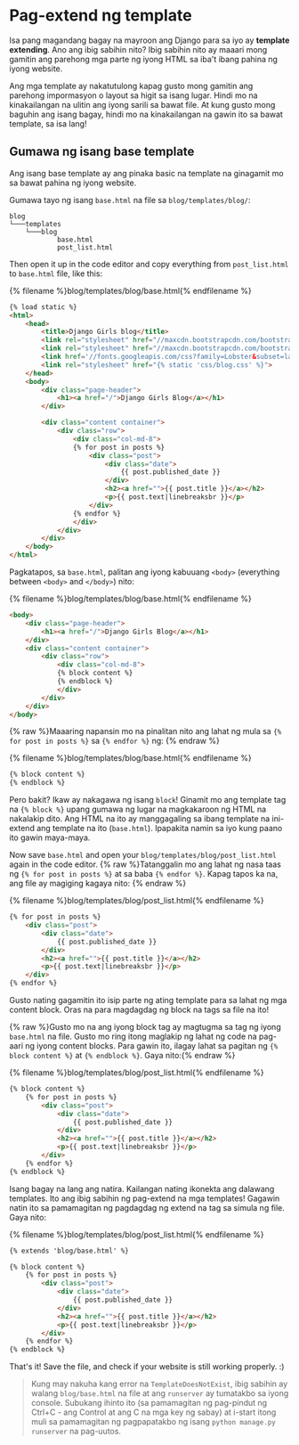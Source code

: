 # Pag-extend ng template

Isa pang magandang bagay na mayroon ang Django para sa iyo ay **template extending**. Ano ang ibig sabihin nito? Ibig sabihin nito ay maaari mong gamitin ang parehong mga parte ng iyong HTML sa iba't ibang pahina ng iyong website.

Ang mga template ay nakatutulong kapag gusto mong gamitin ang parehong impormasyon o layout sa higit sa isang lugar. Hindi mo na kinakailangan na ulitin ang iyong sarili sa bawat file. At kung gusto mong baguhin ang isang bagay, hindi mo na kinakailangan na gawin ito sa bawat template, sa isa lang!

## Gumawa ng isang base template

Ang isang base template ay ang pinaka basic na template na ginagamit mo sa bawat pahina ng iyong website.

Gumawa tayo ng isang `base.html` na file sa `blog/templates/blog/`:

    blog
    └───templates
        └───blog
                base.html
                post_list.html
    

Then open it up in the code editor and copy everything from `post_list.html` to `base.html` file, like this:

{% filename %}blog/templates/blog/base.html{% endfilename %}

```html
{% load static %}
<html>
    <head>
        <title>Django Girls blog</title>
        <link rel="stylesheet" href="//maxcdn.bootstrapcdn.com/bootstrap/3.2.0/css/bootstrap.min.css">
        <link rel="stylesheet" href="//maxcdn.bootstrapcdn.com/bootstrap/3.2.0/css/bootstrap-theme.min.css">
        <link href='//fonts.googleapis.com/css?family=Lobster&subset=latin,latin-ext' rel='stylesheet' type='text/css'>
        <link rel="stylesheet" href="{% static 'css/blog.css' %}">
    </head>
    <body>
        <div class="page-header">
            <h1><a href="/">Django Girls Blog</a></h1>
        </div>

        <div class="content container">
            <div class="row">
                <div class="col-md-8">
                {% for post in posts %}
                    <div class="post">
                        <div class="date">
                            {{ post.published_date }}
                        </div>
                        <h2><a href="">{{ post.title }}</a></h2>
                        <p>{{ post.text|linebreaksbr }}</p>
                    </div>
                {% endfor %}
                </div>
            </div>
        </div>
    </body>
</html>
```

Pagkatapos, sa `base.html`, palitan ang iyong kabuuang `<body>` (everything between `<body>` and `</body>`) nito:

{% filename %}blog/templates/blog/base.html{% endfilename %}

```html
<body>
    <div class="page-header">
        <h1><a href="/">Django Girls Blog</a></h1>
    </div>
    <div class="content container">
        <div class="row">
            <div class="col-md-8">
            {% block content %}
            {% endblock %}
            </div>
        </div>
    </div>
</body>
```

{% raw %}Maaaring napansin mo na pinalitan nito ang lahat ng mula sa `{% for post in posts %}` sa `{% endfor %}` ng: {% endraw %}

{% filename %}blog/templates/blog/base.html{% endfilename %}

```html
{% block content %}
{% endblock %}
```

Pero bakit? Ikaw ay nakagawa ng isang `block`! Ginamit mo ang template tag na `{% block %}` upang gumawa ng lugar na magkakaroon ng HTML na nakalakip dito. Ang HTML na ito ay manggagaling sa ibang template na ini-extend ang template na ito (`base.html`). Ipapakita namin sa iyo kung paano ito gawin maya-maya.

Now save `base.html` and open your `blog/templates/blog/post_list.html` again in the code editor. {% raw %}Tatanggalin mo ang lahat ng nasa taas ng `{% for post in posts %}` at sa baba `{% endfor %}`. Kapag tapos ka na, ang file ay magiging kagaya nito: {% endraw %}

{% filename %}blog/templates/blog/post_list.html{% endfilename %}

```html
{% for post in posts %}
    <div class="post">
        <div class="date">
            {{ post.published_date }}
        </div>
        <h2><a href="">{{ post.title }}</a></h2>
        <p>{{ post.text|linebreaksbr }}</p>
    </div>
{% endfor %}
```

Gusto nating gagamitin ito isip parte ng ating template para sa lahat ng mga content block. Oras na para magdagdag ng block na tags sa file na ito!

{% raw %}Gusto mo na ang iyong block tag ay magtugma sa tag ng iyong `base.html` na file. Gusto mo ring itong maglakip ng lahat ng code na pag-aari ng iyong content blocks. Para gawin ito, ilagay lahat sa pagitan ng `{% block content %}` at `{% endblock %}`. Gaya nito:{% endraw %}

{% filename %}blog/templates/blog/post_list.html{% endfilename %}

```html
{% block content %}
    {% for post in posts %}
        <div class="post">
            <div class="date">
                {{ post.published_date }}
            </div>
            <h2><a href="">{{ post.title }}</a></h2>
            <p>{{ post.text|linebreaksbr }}</p>
        </div>
    {% endfor %}
{% endblock %}
```

Isang bagay na lang ang natira. Kailangan nating ikonekta ang dalawang templates. Ito ang ibig sabihin ng pag-extend na mga templates! Gagawin natin ito sa pamamagitan ng pagdagdag ng extend na tag sa simula ng file. Gaya nito:

{% filename %}blog/templates/blog/post_list.html{% endfilename %}

```html
{% extends 'blog/base.html' %}

{% block content %}
    {% for post in posts %}
        <div class="post">
            <div class="date">
                {{ post.published_date }}
            </div>
            <h2><a href="">{{ post.title }}</a></h2>
            <p>{{ post.text|linebreaksbr }}</p>
        </div>
    {% endfor %}
{% endblock %}
```

That's it! Save the file, and check if your website is still working properly. :)

> Kung may nakuha kang error na `TemplateDoesNotExist`, ibig sabihin ay walang `blog/base.html` na file at ang `runserver` ay tumatakbo sa iyong console. Subukang ihinto ito (sa pamamagitan ng pag-pindut ng Ctrl+C - ang Control at ang C na mga key ng sabay) at i-start itong muli sa pamamagitan ng pagpapatakbo ng isang `python manage.py runserver` na pag-uutos.